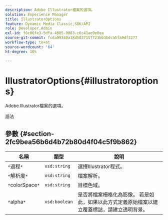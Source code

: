```yaml
---
description: Adobe Illustrator檔案的選項。
solution: Experience Manager
title: IllustratorOptions
feature: Dynamic Media Classic,SDK/API
role: Developer,Admin
exl-id: f6c06fe3-5dfa-4885-9083-c6c41ae0e0ea
source-git-commit: fcda99340a18d5037157723bb3bdca5fa9df3277
workflow-type: tm+mt
source-wordcount: '64'
ht-degree: 10%

---
```


# IllustratorOptions{#illustratoroptions}

Adobe Illustrator檔案的選項。

語法

## 參數 {#section-2fc9bea56b6d4b72b80d4f04c5f9b862}

| 名稱 | 類型 | 說明 |
|---|---|---|
| `*`過程`*` | `xsd:string` | 選擇Illustrator程式。 |
| `*`解析度`*` | `xsd:string` | 檔案解析。 |
| `*`colorSpace`*` | `xsd:string` | 目標色域。 |
| `*`alpha`*` | `xsd:boolean` | 是否將檔案柵格化為影像。 若是如此，如果以此方式定義原始檔案以建立覆蓋標誌，請建立透明背景。 |

